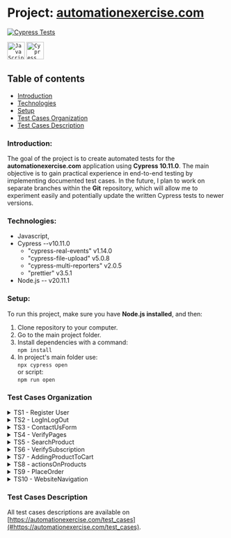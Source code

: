 
# Project: [automationexercise.com](https://github.com/rasme54/automationexercise.com/tree/master)

[![Cypress Tests](https://img.shields.io/endpoint?url=https://dashboard.cypress.io/badge/detailed/ttoywa/master&style=flat&logo=cypress)](https://dashboard.cypress.io/projects/ttoywa/runs)

<div align="left">
	<code><img width="40" src="https://raw.githubusercontent.com/marwin1991/profile-technology-icons/refs/heads/main/icons/javascript.png" alt="JavaScript" title="JavaScript"/></code>
	<code><img width="40" src="https://raw.githubusercontent.com/marwin1991/profile-technology-icons/refs/heads/main/icons/cypress.png" alt="Cypress" title="Cypress"/></code>
</div>

## Table of contents

 - [Introduction](#Introduction)
 - [Technologies](#Technologies)
 - [Setup](#Setup)
 - [Test Cases Organization](#Test-Cases-Organization)
 - [Test Cases Description](#Test-Cases-Descriptio)

### Introduction:

The goal of the project is to create automated tests for the **automationexercise.com** application using **Cypress 10.11.0**. The main objective is to gain practical experience in end-to-end testing by implementing documented test cases. In the future, I plan to work on separate branches within the **Git** repository, which will allow me to experiment easily and potentially update the written Cypress tests to newer versions.

### Technologies:

- Javascript,
- Cypress --v10.11.0
  - "cypress-real-events" v1.14.0
  - "cypress-file-upload" v5.0.8
  - "cypress-multi-reporters" v2.0.5
  - "prettier" v3.5.1
- Node.js -- v20.11.1

### Setup:

To run this project, make sure you have **Node.js installed**, and then:

1.  Clone repository to your computer.
2.  Go to the main project folder.
3.  Install dependencies with a command: <br>`npm install`
4.  In project's main folder use: <br>`npx cypress open` <br>or script: <br>`npm run open`

### Test Cases Organization
<details>
	<summary>TS1 - Register User</summary>
	 <li>Test Case 1: Register User</li>
	 <li>Test Case 5: Register User with existing email</li>
  </details>
  <details>
	<summary>TS2 - LogInLogOut</summary>
	 <li>Test Case 2: Login User with correct email and password</li>
	 <li>Test Case 3: Login User with incorrect email and password</li>
	 <li>Test Case 4: Logout User</li>
  </details>
  <details>
	<summary>TS3 - ContactUsForm</summary>
	 <li>TestCase 6: Contact Us Form</li>
  </details>
  <details>
	<summary>TS4 - VerifyPages</summary>
	 <li>Test Case 7: Verify Test Cases Page</li>
	 <li>Test Case 8: Verify All Products and product detail page</li>
  </details>
  <details>
	<summary>TS5 - SearchProduct</summary>
	 <li>Test Case 9: Search Product</li>
	 <li>Test Case 18: View Category Products</li>
	 <li>Test Case 19: View & Cart Brand Products</li>
	 <li>Test Case 20: Search Products and Verify Cart After Login</li>
  </details>
  <details>
	<summary>TS6 - VerifySubscription</summary>
	 <li>Test Case 10: Verify Subscription in home page</li>
	 <li>Test Case 11: Verify Subscription in Cart page</li>
  </details>
  <details>
	<summary>TS7 - AddingProductToCart</summary>
	 <li>Test Case 12: Add Products in Cart</li>
	 <li>Test Case 17: Remove Products From Cart</li>
	 <li>Test Case 22: Add to cart from Recommended items</li>
  </details>
   <details>
	<summary>TS8 - actionsOnProducts</summary>
	 <li>Test Case 13: Verify Product quantity in Cart</li>
	 <li>Test Case 21: Add review on product</li>
	 <li>Test Case 23: Verify address details in checkout page</li>
  </details>
  <details>
	<summary>TS9 - PlaceOrder</summary>
	 <li>Test Case 14: Place Order: Register while Checkout</li>
	 <li>Test Case 15: Place Order: Register before Checkout</li>
	 <li>Test Case 16: Place Order: Login before Checkout</li>
	 <li>Test Case 24: Download Invoice after purchase orde</li>
  </details>
  <details>
	<summary>TS10 - WebsiteNavigation</summary>
	 <li>Test Case 25: Verify Scroll Up using 'Arrow' button and Scroll Down functionality</li>
	 <li>Test Case 26: Verify Scroll Up without 'Arrow' button and Scroll Down functionality</li>
  </details>
  
### Test Cases Description
All test cases descriptions are available on [https://automationexercise.com/test_cases](#https://automationexercise.com/test_cases).

